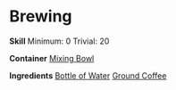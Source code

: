 <!-- TITLE: Black Coffee -->
<!-- SUBTITLE: A quick summary of Black Coffee -->

# Brewing
**Skill**
Minimum: 0
Trivial: 20

**Container**
[Mixing Bowl](mixing-bowl)

**Ingredients**
[Bottle of Water](bottle-of-water)
[Ground Coffee](ground-coffee)
